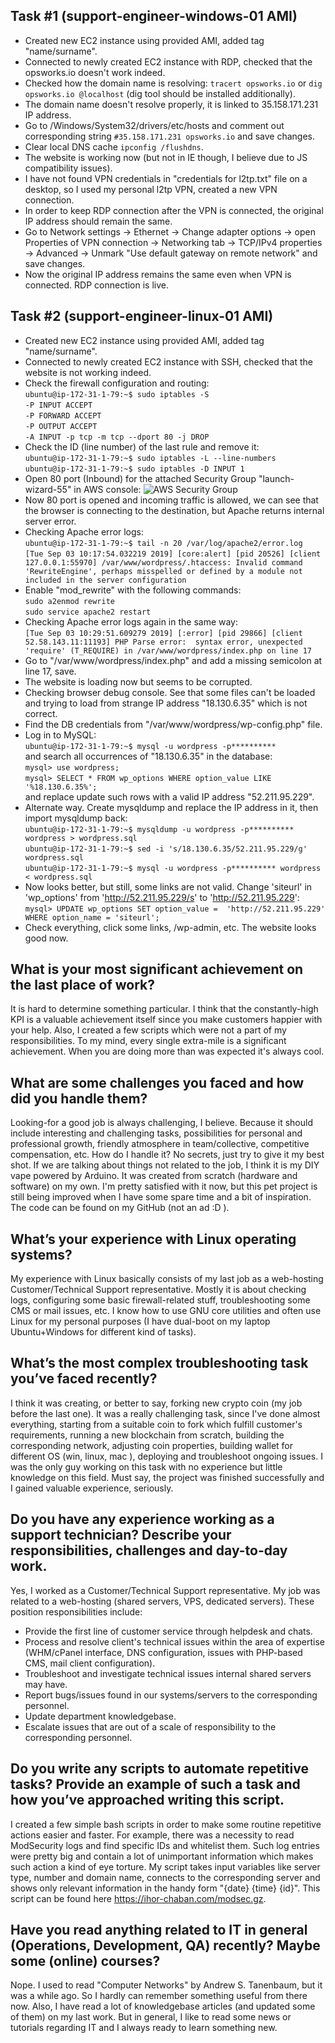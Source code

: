 

## Task #1 (support-engineer-windows-01 AMI)
- Created new EC2 instance using provided AMI, added tag "name/surname".
- Connected to newly created EC2 instance with RDP, checked that the opsworks.io doesn't work indeed.
- Checked how the domain name is resolving:
`tracert opsworks.io` or `dig opsworks.io @localhost` (dig tool should be installed additionally).
- The domain name doesn't resolve properly, it is linked to 35.158.171.231 IP address.
- Go to /Windows/System32/drivers/etc/hosts and comment out corresponding string `#35.158.171.231 opsworks.io` and save changes.
- Clear local DNS cache `ipconfig /flushdns`.
- The website is working now (but not in IE though, I believe due to JS compatibility issues).
- I have not found VPN credentials in "credentials for l2tp.txt" file on a desktop, so I used my personal l2tp VPN, created a new VPN connection.
- In order to keep RDP connection after the VPN is connected, the original IP address should remain the same.
- Go to Network settings -> Ethernet -> Change adapter options -> open Properties of VPN connection -> Networking tab -> TCP/IPv4 properties -> Advanced -> Unmark "Use default gateway on remote network" and save changes.
- Now the original IP address remains the same even when VPN is connected. RDP connection is live.

## Task #2 (support-engineer-linux-01 AMI)
- Created new EC2 instance using provided AMI, added tag "name/surname".
- Connected to newly created EC2 instance with SSH, checked that the website is not working indeed.
- Check the firewall configuration and routing: <br/>
`ubuntu@ip-172-31-1-79:~$ sudo iptables -S`<br/>
`-P INPUT ACCEPT`<br/>
`-P FORWARD ACCEPT`<br/>
`-P OUTPUT ACCEPT`<br/>
`-A INPUT -p tcp -m tcp --dport 80 -j DROP`
- Check the ID (line number) of the last rule and remove it: <br/>
    `ubuntu@ip-172-31-1-79:~$ sudo iptables -L --line-numbers`<br/>
    `ubuntu@ip-172-31-1-79:~$ sudo iptables -D INPUT 1`
- Open 80 port (Inbound) for the attached Security Group "launch-wizard-55" in AWS console:
![AWS Security Group](https://image.prntscr.com/image/6DGDgnBkTd60CEi6gurKow.png)
- Now 80 port is opened and incoming traffic is allowed, we can see that the browser is connecting to the destination, but Apache returns internal server error.
- Checking Apache error logs: <br/>
`ubuntu@ip-172-31-1-79:~$ tail -n 20 /var/log/apache2/error.log` <br/>
`[Tue Sep 03 10:17:54.032219 2019] [core:alert] [pid 20526] [client 127.0.0.1:55970] /var/www/wordpress/.htaccess: Invalid command 'RewriteEngine', perhaps misspelled or defined by a module not included in the server configuration`
- Enable "mod_rewrite" with the following commands: <br/>
`sudo a2enmod rewrite`<br/>
`sudo service apache2 restart`
- Checking Apache error logs again in the same way: <br/>
`[Tue Sep 03 10:29:51.609279 2019] [:error] [pid 29866] [client 52.58.143.11:11193] PHP Parse error:  syntax error, unexpected 'require' (T_REQUIRE) in /var/www/wordpress/index.php on line 17`
- Go to "/var/www/wordpress/index.php" and add a missing semicolon at line 17, save.
- The website is loading now but seems to be corrupted.
- Checking browser debug console. See that some files can't be loaded and trying to load from strange IP address "18.130.6.35" which is not correct.
- Find the DB credentials from "/var/www/wordpress/wp-config.php" file.
- Log in to MySQL: <br/>
`ubuntu@ip-172-31-1-79:~$ mysql -u wordpress -p**********` <br/>
and search all occurrences of "18.130.6.35" in the database: <br/>
`mysql> use wordpress;`<br/>
`mysql> SELECT * FROM wp_options WHERE option_value LIKE '%18.130.6.35%';` <br/>
and replace update such rows with a valid IP address "52.211.95.229".
- Alternate way. Create mysqldump and replace the IP address in it, then import mysqldump back: <br/>
`ubuntu@ip-172-31-1-79:~$ mysqldump -u wordpress -p********** wordpress > wordpress.sql`<br/>
`ubuntu@ip-172-31-1-79:~$ sed -i 's/18.130.6.35/52.211.95.229/g' wordpress.sql`<br/>
`ubuntu@ip-172-31-1-79:~$ mysql -u wordpress -p********** wordpress < wordpress.sql`
- Now looks better, but still, some links are not valid. Change 'siteurl' in 'wp_options' from 'http://52.211.95.229/s' to 'http://52.211.95.229': <br/>
`mysql> UPDATE wp_options SET option_value =  'http://52.211.95.229' WHERE option_name = 'siteurl';`
- Check everything, click some links, /wp-admin, etc. The website looks good now.

## What is your most significant achievement on the last place of work?
It is hard to determine something particular. I think that the constantly-high KPI is a valuable achievement itself since you make customers happier with your help. Also, I created a few scripts which were not a part of my responsibilities. To my mind, every single extra-mile is a significant achievement. When you are doing more than was expected it's always cool.
## What are some challenges you faced and how did you handle them?
Looking-for a good job is always challenging, I believe. Because it should include interesting and challenging tasks, possibilities for personal and professional growth, friendly atmosphere in team/collective, competitive compensation, etc. How do I handle it? No secrets, just try to give it my best shot. If we are talking about things not related to the job, I think it is my DIY vape powered by Arduino. It was created from scratch (hardware and software) on my own. I'm pretty satisfied with it now, but this pet project is still being improved when I have some spare time and a bit of inspiration. The code can be found on my GitHub (not an ad :D ).

## What’s your experience with Linux operating systems?
My experience with Linux basically consists of my last job as a web-hosting Customer/Technical Support representative. Mostly it is about checking logs, configuring some basic firewall-related stuff, troubleshooting some CMS or mail issues, etc. I know how to use GNU core utilities and often use Linux for my personal purposes (I have dual-boot on my laptop Ubuntu+Windows for different kind of tasks).

## What’s the most complex troubleshooting task you’ve faced recently?
I think it was creating, or better to say, forking new crypto coin (my job before the last one). It was a really challenging task, since I've done almost everything, starting from a suitable coin to fork which fulfill customer's requirements, running a new blockchain from scratch, building the corresponding network, adjusting coin properties, building wallet for different OS (win, linux, mac ), deploying and troubleshoot ongoing issues. I was the only guy working on this task with no experience but little knowledge on this field. Must say, the project was finished successfully and I gained valuable experience, seriously.

## Do you have any experience working as a support technician? Describe your responsibilities, challenges and day-to-day work.

Yes, I worked as a Customer/Technical Support representative. My job was related to a web-hosting (shared servers, VPS, dedicated servers).
These position responsibilities include:
- Provide the first line of customer service through helpdesk and chats.
- Process and resolve client's technical issues within the area of expertise (WHM/cPanel interface, DNS configuration, issues with PHP-based CMS, mail client configuration).
- Troubleshoot and investigate technical issues internal shared servers may have.
- Report bugs/issues found in our systems/servers to the corresponding personnel.
- Update department knowledgebase.
- Escalate issues that are out of a scale of responsibility to the corresponding personnel.
## Do you write any scripts to automate repetitive tasks? Provide an example of such a task and how you’ve approached writing this script.
I created a few simple bash scripts in order to make some routine repetitive actions easier and faster. For example, there was a necessity to read ModSecurity logs and find specific IDs and whitelist them. Such log entries were pretty big and contain a lot of unimportant information which makes such action a kind of eye torture. My script takes input variables like server type, number and domain name, connects to the corresponding server and shows only relevant information in the handy form "{date} {time} {id}". This script can be found here https://ihor-chaban.com/modsec.gz.

## Have you read anything related to IT in general (Operations, Development, QA) recently? Maybe some (online) courses?
Nope. I used to read "Computer Networks" by Andrew S. Tanenbaum, but it was a while ago. So I hardly can remember something useful from there now. Also, I have read a lot of knowledgebase articles (and updated some of them) on my last work. But in general, I like to read some news or tutorials regarding IT and I always ready to learn something new.